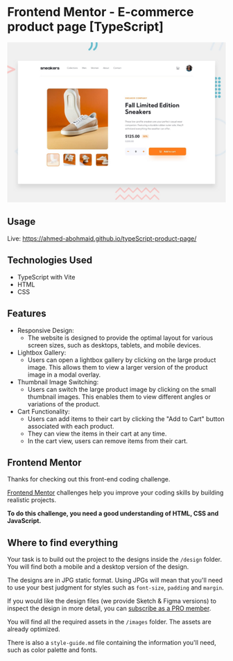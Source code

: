 # Frontend Mentor - E-commerce product page [TypeScript]

![Design preview for the E-commerce product page coding challenge](./design/desktop-preview.jpg)

## Usage

Live: https://ahmed-abohmaid.github.io/typeScript-product-page/

## Technologies Used

- TypeScript with Vite
- HTML
- CSS

## Features

- Responsive Design:
  - The website is designed to provide the optimal layout for various screen sizes, such as desktops, tablets, and mobile devices.
- Lightbox Gallery:
  - Users can open a lightbox gallery by clicking on the large product image. This allows them to view a larger version of the product image in a modal overlay.
- Thumbnail Image Switching:
  - Users can switch the large product image by clicking on the small thumbnail images. This enables them to view different angles or variations of the product.
- Cart Functionality:
  - Users can add items to their cart by clicking the "Add to Cart" button associated with each product.
  - They can view the items in their cart at any time.
  - In the cart view, users can remove items from their cart.

## Frontend Mentor

Thanks for checking out this front-end coding challenge.

[Frontend Mentor](https://www.frontendmentor.io) challenges help you improve your coding skills by building realistic projects.

**To do this challenge, you need a good understanding of HTML, CSS and JavaScript.**

## Where to find everything

Your task is to build out the project to the designs inside the `/design` folder. You will find both a mobile and a desktop version of the design.

The designs are in JPG static format. Using JPGs will mean that you'll need to use your best judgment for styles such as `font-size`, `padding` and `margin`.

If you would like the design files (we provide Sketch & Figma versions) to inspect the design in more detail, you can [subscribe as a PRO member](https://www.frontendmentor.io/pro).

You will find all the required assets in the `/images` folder. The assets are already optimized.

There is also a `style-guide.md` file containing the information you'll need, such as color palette and fonts.
